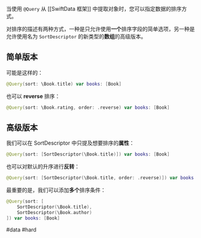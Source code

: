 当使用 `@Query` 从 [[SwiftData 框架]] 中提取对象时，您可以指定数据的排序方式。

对排序的描述有两种方式，一种是只允许使用**一个**排序字段的简单选项，另一种是允许使用名为 `SortDescriptor` 的新类型的**数组**的高级版本。

## 简单版本

可能是这样的：

```swift
@Query(sort: \Book.title) var books: [Book]
```

也可以 **reverse** 排序：

```swift
@Query(sort: \Book.rating, order: .reverse) var books: [Book]
```

## 高级版本

我们可以在 SortDescriptor 中只提及想要排序的**属性**：

```swift
@Query(sort: [SortDescriptor(\Book.title)]) var books: [Book]
```

也可以对默认的升序进行**反转**：

```swift
@Query(sort: [SortDescriptor(\Book.title, order: .reverse)]) var books: [Book]
```

最重要的是，我们可以添加**多个**排序条件：

```swift
@Query(sort: [
    SortDescriptor(\Book.title),
    SortDescriptor(\Book.author)
]) var books: [Book]
```

#data #hard 